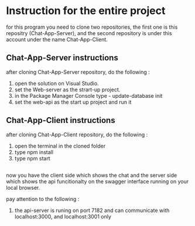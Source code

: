 # Instruction for the entire project
 for this program you need to clone two repositories, the first one is this repositry (Chat-App-Server), and the second repository is under this account
 under the name Chat-App-Client.
 
 ## Chat-App-Server instructions
 after cloning Chat-App-Server repository, do the following :
 1) open the solution on Visual Studio.
 2) set the Web-server as the strart-up project.
 3) in the Package Manager Console type - update-database init
 4) set the web-api as the start up project and run it

## Chat-App-Client instructions
after cloning Chat-App-Client repository, do the following :
1) open the terminal in the cloned folder
2) type npm install
3) type npm start

##

now you have the client side which shows the chat and the server side which shows the api funcitionalty on the swagger interface running on your local browser.

pay attention to the following :

1. the api-server is runing on port 7182 and can communicate with localhost:3000, and localhost:3001 only
